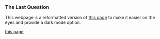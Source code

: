 ### The Last Question

This webpage is a reformatted version of <a href="http://users.ece.cmu.edu/~gamvrosi/thelastq.html" target="_blank">this
page</a> to make it easier on the eyes and provide a dark mode option.

[this page](http://users.ece.cmu.edu/~gamvrosi/thelastq.html)
